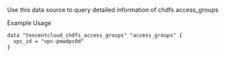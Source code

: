 Use this data source to query detailed information of chdfs access_groups

Example Usage

```hcl
data "tencentcloud_chdfs_access_groups" "access_groups" {
  vpc_id = "vpc-pewdpc0d"
}
```